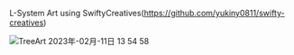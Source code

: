 L-System Art using SwiftyCreatives(https://github.com/yukiny0811/swifty-creatives)

![TreeArt 2023年-02月-11日 13 54 58](https://user-images.githubusercontent.com/28947703/218240903-791a4718-44c3-4ba3-b60e-064d48c7cea4.gif)
